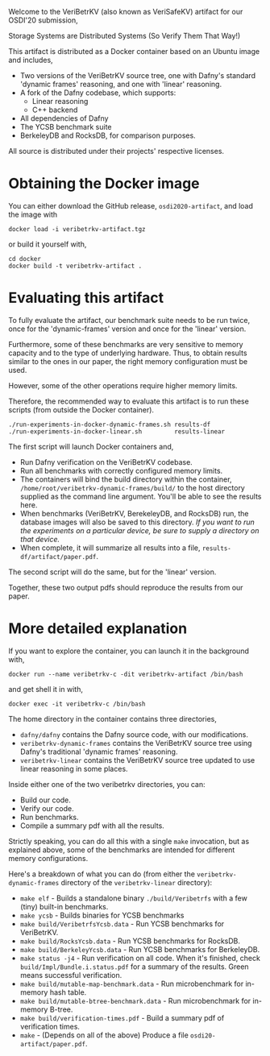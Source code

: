 Welcome to the VeriBetrKV (also known as VeriSafeKV) artifact for our OSDI'20 submission,

 Storage Systems are Distributed Systems (So Verify Them That Way!)

This artifact is distributed as a Docker container based on an Ubuntu image and includes,

 * Two versions of the VeriBetrKV source tree, one with Dafny's standard 'dynamic frames'
   reasoning, and one with 'linear' reasoning.
 * A fork of the Dafny codebase, which supports:
    * Linear reasoning
    * C++ backend
 * All dependencies of Dafny
 * The YCSB benchmark suite
 * BerkeleyDB and RocksDB, for comparison purposes.

All source is distributed under their projects' respective licenses.

# Obtaining the Docker image

You can either download the GitHub release, `osdi2020-artifact`, and load the image with

    docker load -i veribetrkv-artifact.tgz

or build it yourself with,

    cd docker
    docker build -t veribetrkv-artifact .

# Evaluating this artifact

To fully evaluate the artifact, our benchmark suite needs to be run twice, once for
the 'dynamic-frames' version and once for the 'linear' version. 

Furthermore, some of these benchmarks are very sensitive to memory capacity and
to the type of underlying hardware. Thus, to obtain results similar to the ones in our
paper, the right memory configuration must be used.

However, some of the other operations require higher memory limits.

Therefore, the recommended way to evaluate this artifact is
to run these scripts (from outside the Docker container).

    ./run-experiments-in-docker-dynamic-frames.sh results-df
    ./run-experiments-in-docker-linear.sh         results-linear

The first script will launch Docker containers and,

 * Run Dafny verification on the VeriBetrKV codebase.
 * Run all benchmarks with correctly configured memory limits.
 * The containers will bind the build directory within the container,
   `/home/root/veribetrkv-dynamic-frames/build/`
   to the host directory supplied as the command line argument.
   You'll be able to see the results here.
 * When benchmarks (VeriBetrKV, BerekeleyDB, and RocksDB) run, the
   database images will also be saved to this directory. _If you want to run
   the experiments on a particular device, be sure to supply a directory
   on that device._
 * When complete, it will summarize all results into a file,
   `results-df/artifact/paper.pdf`.

The second script will do the same, but for the 'linear' version.

Together, these two output pdfs should reproduce the results from our paper.

# More detailed explanation

If you want to explore the container, you can launch it in the background with,

    docker run --name veribetrkv-c -dit veribetrkv-artifact /bin/bash

and get shell it in with,

    docker exec -it veribetrkv-c /bin/bash

The home directory in the container contains three directories,

 * `dafny/dafny` contains the Dafny source code, with our modifications.
 * `veribetrkv-dynamic-frames` contains the VeriBetrKV source tree using
   Dafny's traditional 'dynamic frames' reasoning.
 * `veribetrkv-linear` contains the VeriBetrKV source tree updated to use
   linear reasoning in some places.

Inside either one of the two veribetrkv directories, you can:

 * Build our code.
 * Verify our code.
 * Run benchmarks.
 * Compile a summary pdf with all the results.

Strictly speaking, you can do all this with a single `make` invocation, but
as explained above, some of the benchmarks are intended for different memory
configurations.

Here's a breakdown of what you can do (from either the `veribetrkv-dynamic-frames`
directory of the `veribetrkv-linear` directory):

 * `make elf` - Builds a standalone binary `./build/Veribetrfs` with a few (tiny)
    built-in benchmarks.
 * `make ycsb` - Builds binaries for YCSB benchmarks
 * `make build/VeribetrfsYcsb.data` - Run YCSB benchmarks for VeriBetrKV.
 * `make build/RocksYcsb.data` - Run YCSB benchmarks for RocksDB.
 * `make build/BerkeleyYcsb.data` - Run YCSB benchmarks for BerkeleyDB.
 * `make status -j4` - Run verification on all code. When it's finished, check
    `build/Impl/Bundle.i.status.pdf` for a summary of the results. Green means
    successful verification.
 * `make build/mutable-map-benchmark.data` - Run microbenchmark for in-memory hash table.
 * `make build/mutable-btree-benchmark.data` - Run microbenchmark for in-memory B-tree.
 * `make build/verification-times.pdf` - Build a summary pdf of verification times.
 * `make` - (Depends on all of the above) Produce a file `osdi20-artifact/paper.pdf`.
